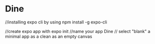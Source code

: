 # Dine
//installing expo cli by using
npm install -g expo-cli

//create expo app with
expo init
//name your app
Dine
// select "blank" a minimal app as a clean as an empty canvas

